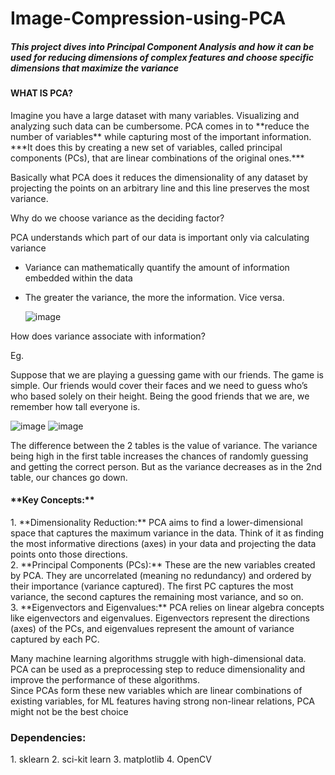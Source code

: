 # Image-Compression-using-PCA
<h5>This project dives into Principal Component Analysis and how it can be used for reducing dimensions of complex features and choose specific dimensions 
  that maximize the variance </h5>
<h4> WHAT IS PCA?</h4>
<p>Imagine you have a large dataset with many variables. Visualizing and analyzing such data can be cumbersome. PCA comes in to **reduce the number of variables** while capturing most of the important information. ***It does this by creating a new set of variables, called principal components (PCs), that are linear combinations of the original ones.***

Basically what PCA does it reduces the dimensionality of any dataset by projecting the points on an arbitrary line and this line preserves the most variance. 

Why do we choose variance as the deciding factor?

PCA understands which part of our data is important only via calculating variance

- Variance can mathematically quantify the amount of information embedded within the data
- The greater the variance, the more the information. Vice versa.
  
  ![image](https://github.com/anurag2506/Image-Compression-using-PCA/assets/142666721/4d8bd104-c667-4843-a524-9f9d81488bd8)
  
How does variance associate with information?

Eg. 

Suppose that we are playing a guessing game with our friends. The game is simple. Our friends would cover their faces and we need to guess who’s who based solely on their height. Being the good friends that we are, we remember how tall everyone is.</p>
![image](https://github.com/anurag2506/Image-Compression-using-PCA/assets/142666721/50131b47-a186-4700-89ff-f60809beb1b7)
![image](https://github.com/anurag2506/Image-Compression-using-PCA/assets/142666721/253d4e07-16af-41f2-b5d8-ed2c9e3a3dd8)

The difference between the 2 tables is the value of variance. The variance being high in the first table increases the chances of randomly guessing and getting the correct person. But as the variance decreases as in the 2nd table, our chances go down.

<h4>
  **Key Concepts:**
</h4>
<p>
1. **Dimensionality Reduction:** PCA aims to find a lower-dimensional space that captures the maximum variance in the data. Think of it as finding the most informative directions (axes) in your data and projecting the data points onto those directions.<br>
2. **Principal Components (PCs):** These are the new variables created by PCA. They are uncorrelated (meaning no redundancy) and ordered by their importance (variance captured). The first PC captures the most variance, the second captures the remaining most variance, and so on.<br>
3. **Eigenvectors and Eigenvalues:** PCA relies on linear algebra concepts like eigenvectors and eigenvalues. Eigenvectors represent the directions (axes) of the PCs, and eigenvalues represent the amount of variance captured by each PC.

Many machine learning algorithms struggle with high-dimensional data. PCA can be used as a preprocessing step to reduce dimensionality and improve the performance of these algorithms.<br>
Since PCAs form these new variables which are linear combinations of existing variables, for ML features having strong non-linear relations, PCA might not be the best choice
</p>

<h3>Dependencies:</h3>
<p>
1. sklearn
2. sci-kit learn
3. matplotlib
4. OpenCV
</p>

